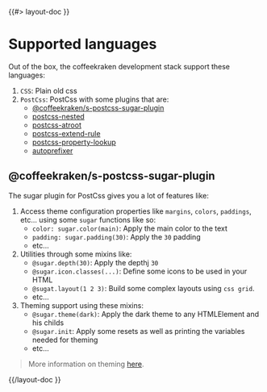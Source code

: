 <!--
/**
 * @name            Languages
 * @namespace       doc.css
 * @type            Markdown
 * @platform        md
 * @status          stable
 * @menu            Documentation / CSS           /doc/css/languages
 *
 * @since           2.0.0
 * @author    Olivier Bossel <olivier.bossel@gmail.com> (https://coffeekraken.io)
 */
-->

{{#> layout-doc }}

# Supported languages

Out of the box, the coffeekraken development stack support these languages:

1. `CSS`: Plain old css
2. `PostCss`: PostCss with some plugins that are:
    - [@coffeekraken/s-postcss-sugar-plugin](/@coffeekraken/s-postcss-sugar-plugin/doc/readme)
    - [postcss-nested](https://github.com/postcss/postcss-nested)
    - [postcss-atroot](https://www.npmjs.com/package/postcss-atroot)
    - [postcss-extend-rule](https://github.com/csstools/postcss-extend-rule)
    - [postcss-property-lookup](https://github.com/simonsmith/postcss-property-lookup)
    - [autoprefixer](https://github.com/postcss/autoprefixer)

## @coffeekraken/s-postcss-sugar-plugin

The sugar plugin for PostCss gives you a lot of features like:

1. Access theme configuration properties like `margins`, `colors`, `paddings`, etc... using some `sugar` functions like so:
    - `color: sugar.color(main)`: Apply the main color to the text
    - `padding: sugar.padding(30)`: Apply the `30` padding
    - etc...
2. Utilities through some mixins like:
    - `@sugar.depth(30)`: Apply the depthj `30`
    - `@sugar.icon.classes(...)`: Define some icons to be used in your HTML
    - `@sugat.layout(1 2 3)`: Build some complex layouts using `css grid`.
    - etc...
3. Theming support using these mixins:
    - `@sugar.theme(dark)`: Apply the dark theme to any HTMLElement and his childs
    - `@sugar.init`: Apply some resets as well as printing the variables needed for theming
    - etc...

> More information on theming [here](/doc/css/theming).

{{/layout-doc }}
